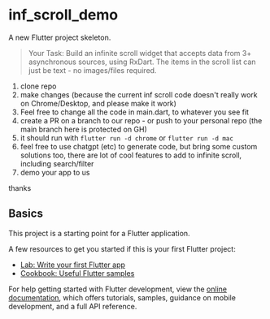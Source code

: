 # inf_scroll_demo

A new Flutter project skeleton.

>
> Your Task:
> Build an infinite scroll widget that accepts data from 3+ asynchronous sources, using RxDart.
> The items in the scroll list can just be text - no images/files required.
> 

1. clone repo
2. make changes (because the current inf scroll code doesn't really work on Chrome/Desktop, and please make it work)
3. Feel free to change all the code in main.dart, to whatever you see fit
3. create a PR on a branch to our repo - or push to your personal repo (the main branch here is protected on GH)
4. it should run with `flutter run -d chrome` or `flutter run -d mac`
5. feel free to use chatgpt (etc) to generate code, but bring some custom solutions too, there are lot of cool features to add to infinite scroll, including search/filter
5. demo your app to us


thanks

## Basics 

This project is a starting point for a Flutter application.

A few resources to get you started if this is your first Flutter project:

- [Lab: Write your first Flutter app](https://docs.flutter.dev/get-started/codelab)
- [Cookbook: Useful Flutter samples](https://docs.flutter.dev/cookbook)

For help getting started with Flutter development, view the
[online documentation](https://docs.flutter.dev/), which offers tutorials,
samples, guidance on mobile development, and a full API reference.

